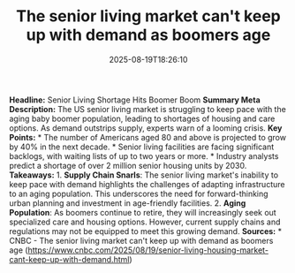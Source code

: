 ﻿---
title: "The senior living market can't keep up with demand as boomers age"
date: "2025-08-19T18:26:10"
category: "Markets"
summary: ""
slug: "the senior living market cant keep up with demand as boomers"
source_urls:
  - "https://www.cnbc.com/2025/08/19/senior-living-housing-market-cant-keep-up-with-demand.html"
seo:
  title: "The senior living market can't keep up with demand as boomers age | Hash n Hedge"
  description: ""
  keywords: ["news", "markets", "brief"]
---
**Headline:** Senior Living Shortage Hits Boomer Boom  **Summary Meta Description:** The US senior living market is struggling to keep pace with the aging baby boomer population, leading to shortages of housing and care options. As demand outstrips supply, experts warn of a looming crisis.  **Key Points:**  * The number of Americans aged 80 and above is projected to grow by 40% in the next decade. * Senior living facilities are facing significant backlogs, with waiting lists of up to two years or more. * Industry analysts predict a shortage of over 2 million senior housing units by 2030.  **Takeaways:**  1. **Supply Chain Snarls**: The senior living market's inability to keep pace with demand highlights the challenges of adapting infrastructure to an aging population. This underscores the need for forward-thinking urban planning and investment in age-friendly facilities. 2. **Aging Population**: As boomers continue to retire, they will increasingly seek out specialized care and housing options. However, current supply chains and regulations may not be equipped to meet this growing demand.  **Sources:**  * CNBC - The senior living market can't keep up with demand as boomers age (https://www.cnbc.com/2025/08/19/senior-living-housing-market-cant-keep-up-with-demand.html) 
